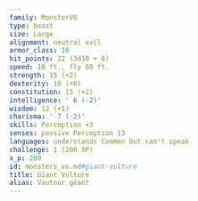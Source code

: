 ```yaml
---
family: MonsterVO
type: beast
size: Large
alignment: neutral evil
armor_class: 10
hit_points: 22 (3d10 + 6)
speed: 10 ft., fly 60 ft.
strength: 15 (+2)
dexterity: 10 (+0)
constitution: 15 (+2)
intelligence: ' 6 (-2)'
wisdom: 12 (+1)
charisma: ' 7 (-2)'
skills: Perception +3
senses: passive Perception 13
languages: understands Common but can't speak
challenge: 1 (200 XP)
x_p: 200
id: monsters_vo.md#giant-vulture
title: Giant Vulture
alias: Vautour géant
---
```


